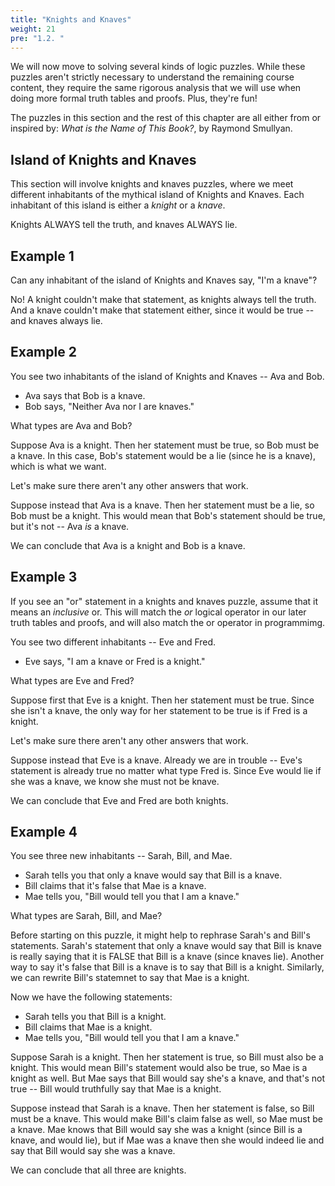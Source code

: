 ```yaml
---
title: "Knights and Knaves"
weight: 21
pre: "1.2. "
---
```


We will now move to solving several kinds of logic puzzles. While these puzzles aren't strictly necessary to understand the remaining course content, they require the same rigorous analysis that we will use when doing more formal truth tables and proofs. Plus, they're fun!

The puzzles in this section and the rest of this chapter are all either from or inspired by: *What is the Name of This Book?*, by Raymond Smullyan.

## Island of Knights and Knaves

This section will involve knights and knaves puzzles, where we meet different inhabitants of the mythical island of Knights and Knaves. Each inhabitant of this island is either a *knight* or a *knave*.

Knights ALWAYS tell the truth, and knaves ALWAYS lie.

## Example 1

Can any inhabitant of the island of Knights and Knaves say, "I'm a knave"?

No! A knight couldn't make that statement, as knights always tell the truth. And a knave couldn't make that statement either, since it would be true -- and knaves always lie.

## Example 2

You see two inhabitants of the island of Knights and Knaves -- Ava and Bob.

- Ava says that Bob is a knave.
- Bob says, "Neither Ava nor I are knaves."

What types are Ava and Bob?

Suppose Ava is a knight. Then her statement must be true, so Bob must be a knave. In this case, Bob's statement would be a lie (since he is a knave), which is what we want.

Let's make sure there aren't any other answers that work.

Suppose instead that Ava is a knave. Then her statement must be a lie, so Bob must be a knight. This would mean that Bob's statement should be true, but it's not -- Ava *is* a knave.

We can conclude that Ava is a knight and Bob is a knave.

## Example 3

If you see an "or" statement in a knights and knaves puzzle, assume that it means an *inclusive* or. This will match the *or* logical operator in our later truth tables and proofs, and will also match the or operator in programmimg.

You see two different inhabitants -- Eve and Fred.

- Eve says, "I am a knave or Fred is a knight."

What types are Eve and Fred?

Suppose first that Eve is a knight. Then her statement must be true. Since she isn't a knave, the only way for her statement to be true is if Fred is a knight.

Let's make sure there aren't any other answers that work.

Suppose instead that Eve is a knave. Already we are in trouble -- Eve's statement is already true no matter what type Fred is. Since Eve would lie if she was a knave, we know she must not be knave.

We can conclude that Eve and Fred are both knights.

## Example 4

You see three new inhabitants -- Sarah, Bill, and Mae.

- Sarah tells you that only a knave would say that Bill is a knave.
- Bill claims that it's false that Mae is a knave.
- Mae tells you, "Bill would tell you that I am a knave."

What types are Sarah, Bill, and Mae?

Before starting on this puzzle, it might help to rephrase Sarah's and Bill's statements. Sarah's statement that only a knave would say that Bill is knave is really saying that it is FALSE that Bill is a knave (since knaves lie). Another way to say it's false that Bill is a knave is to say that Bill is a knight. Similarly, we can rewrite Bill's statemnet to say that Mae is a knight.

Now we have the following statements:

- Sarah tells you that Bill is a knight.
- Bill claims that Mae is a knight.
- Mae tells you, "Bill would tell you that I am a knave."

Suppose Sarah is a knight. Then her statement is true, so Bill must also be a knight. This would mean Bill's statement would also be true, so Mae is a knight as well. But Mae says that Bill would say she's a knave, and that's not true -- Bill would truthfully say that Mae is a knight.

Suppose instead that Sarah is a knave. Then her statement is false, so Bill must be a knave. This would make Bill's claim false as well, so Mae must be a knave. Mae knows that Bill would say she was a knight (since Bill is a knave, and would lie), but if Mae was a knave then she would indeed lie and say that Bill would say she was a knave.

We can conclude that all three are knights.


